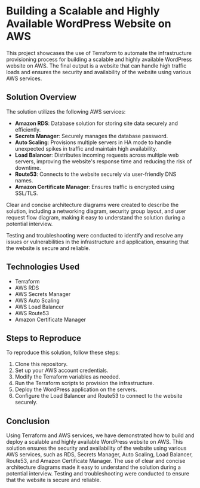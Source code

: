 # Building a Scalable and Highly Available WordPress Website on AWS

This project showcases the use of Terraform to automate the infrastructure provisioning process for building a scalable and highly available WordPress website on AWS. The final output is a website that can handle high traffic loads and ensures the security and availability of the website using various AWS services.

## Solution Overview
The solution utilizes the following AWS services:

- **Amazon RDS**: Database solution for storing site data securely and efficiently.
- **Secrets Manager**: Securely manages the database password.
- **Auto Scaling**: Provisions multiple servers in HA mode to handle unexpected spikes in traffic and maintain high availability.
- **Load Balancer**: Distributes incoming requests across multiple web servers, improving the website's response time and reducing the risk of downtime.
- **Route53**: Connects to the website securely via user-friendly DNS names.
- **Amazon Certificate Manager**: Ensures traffic is encrypted using SSL/TLS.

Clear and concise architecture diagrams were created to describe the solution, including a networking diagram, security group layout, and user request flow diagram, making it easy to understand the solution during a potential interview. 

Testing and troubleshooting were conducted to identify and resolve any issues or vulnerabilities in the infrastructure and application, ensuring that the website is secure and reliable.

## Technologies Used
- Terraform
- AWS RDS
- AWS Secrets Manager
- AWS Auto Scaling
- AWS Load Balancer
- AWS Route53
- Amazon Certificate Manager

## Steps to Reproduce
To reproduce this solution, follow these steps:
1. Clone this repository.
2. Set up your AWS account credentials.
3. Modify the Terraform variables as needed.
4. Run the Terraform scripts to provision the infrastructure.
5. Deploy the WordPress application on the servers.
6. Configure the Load Balancer and Route53 to connect to the website securely.

## Conclusion
Using Terraform and AWS services, we have demonstrated how to build and deploy a scalable and highly available WordPress website on AWS. This solution ensures the security and availability of the website using various AWS services, such as RDS, Secrets Manager, Auto Scaling, Load Balancer, Route53, and Amazon Certificate Manager. The use of clear and concise architecture diagrams made it easy to understand the solution during a potential interview. Testing and troubleshooting were conducted to ensure that the website is secure and reliable.
